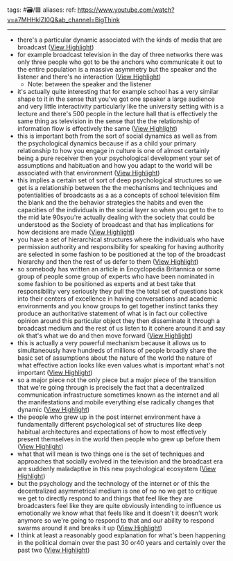 tags: #🗃/🟥 
aliases: 
ref: 
https://www.youtube.com/watch?v=a7MHHklZI0Q&ab_channel=BigThink

---

- there's a particular dynamic associated with the kinds of media that are broadcast ([View Highlight](https://read.readwise.io/read/01gqymer75t45a3ntjfgwfb7cc))
- for example broadcast television in the day of three networks there was only three people who got to be the anchors who communicate it out to the entire population is a massive asymmetry but the speaker and the listener and there's no interaction ([View Highlight](https://read.readwise.io/read/01gqymfqkmkqer6dj3c4yskpzv))
    - Note: between the speaker and the listener
- it's actually quite interesting that for example school has a very similar shape to it in the sense that you've got one speaker a large audience and very little interactivity particularly like the university setting with is a lecture and there's 500 people in the lecture hall that is effectively the same thing as television in the sense that the the relationship of information flow is effectively the same ([View Highlight](https://read.readwise.io/read/01gqymh177ykcdms0wqqcn0rkm))
- this is important both from the sort of social dynamics as
  well as from the psychological dynamics because if as a child your primary relationship to how you engage in culture is one of almost certainly being a pure receiver then your psychological development your set of assumptions and habituation and how you adapt to the world will be associated with that environment ([View Highlight](https://read.readwise.io/read/01gqymhxyrb1knvvekewn0cxe9))
- this implies a certain set of sort of deep psychological structures so we
  get is a relationship between the the mechanisms and techniques and potentialities of broadcasts as a as a concepts of school television film the blank and the the behavior strategies the habits and even the capacities of the individuals in the social layer so when you get to the to the mid late 90syou're actually dealing with the society that could be understood as the Society of broadcast and that has implications for how decisions are made ([View Highlight](https://read.readwise.io/read/01gqymnezafvdmtr2kghp09tef))
- you have a set of hierarchical structures where the individuals who have permission authority and responsibility for speaking for having authority are selected in some fashion to be positioned at the top of the broadcast hierarchy and then the rest of us defer to them ([View Highlight](https://read.readwise.io/read/01gqymp6sg7gmp2dgpn9meyzam))
- so somebody has written an article in Encyclopedia Britannica or
  some group of people some group of experts who have been nominated in some fashion to be positioned as experts and at best take that responsibility very seriously they pull the the total set of questions back into their centers of excellence in having conversations and academic environments and you know groups to get together instinct tanks they produce an authoritative statement of what is in fact our collective opinion around this particular object they then disseminate it through a broadcast medium and the rest of us listen to it cohere around it and say ok that's what we do and then move forward ([View Highlight](https://read.readwise.io/read/01gqymqt3z20wc3ytydhcxsysd))
- this is actually a very powerful mechanism because it allows us to simultaneously have hundreds of millions of people broadly share the basic set of assumptions about the nature of the world the nature of what effective action looks like even values what is important what's not important ([View Highlight](https://read.readwise.io/read/01gqymrbz3g8nzxv3f64y8pgqj))
- so a major piece not the only piece but a major piece of the transition that we're going through is precisely the fact that a decentralized communication infrastructure sometimes known as the
  internet and all the manifestations and mobile everything else radically changes that dynamic ([View Highlight](https://read.readwise.io/read/01gqyms530qzge9ybkhwdkrsw5))
- the people who grew up in the post internet environment have a fundamentally different psychological set of structures like deep habitual architectures and expectations of how to most effectively present themselves in the world then people who grew up before them ([View Highlight](https://read.readwise.io/read/01gqymwk9kr1vxk91ffztn7qmm))
- what that will mean is two things one is the set of techniques and approaches that socially evolved in the television and the broadcast era are
  suddenly maladaptive in this new psychological ecosystem ([View Highlight](https://read.readwise.io/read/01gqymxj35m9vf8wwj5may3br8))
- but the psychology and the technology of the internet or of this the decentralized asymmetrical medium is one of no no we get to critique we get to directly respond to and things that feel like
  they are broadcasters feel like they are quite obviously intending to influence us emotionally we know what that feels like and it doesn't it doesn't work anymore so we're going to respond to that and our ability to respond swarms around it and breaks it up ([View Highlight](https://read.readwise.io/read/01gqyn0njg5eexaas51f3tkxn9))
- I think at least a reasonably good explanation for what's been happening in the political domain over the past 30 or40 years and certainly over the past two ([View Highlight](https://read.readwise.io/read/01gqyn11gjcw48rbfapanxdgnb))
